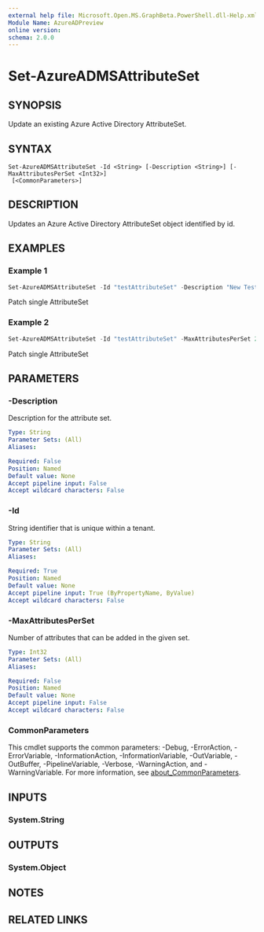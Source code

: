 ```yaml
---
external help file: Microsoft.Open.MS.GraphBeta.PowerShell.dll-Help.xml
Module Name: AzureADPreview
online version:
schema: 2.0.0
---
```


# Set-AzureADMSAttributeSet

## SYNOPSIS
Update an existing Azure Active Directory AttributeSet.

## SYNTAX

```
Set-AzureADMSAttributeSet -Id <String> [-Description <String>] [-MaxAttributesPerSet <Int32>]
 [<CommonParameters>]
```

## DESCRIPTION
Updates an Azure Active Directory AttributeSet object identified by id.

## EXAMPLES

### Example 1
```powershell
Set-AzureADMSAttributeSet -Id "testAttributeSet" -Description "New Test Description"
```

Patch single AttributeSet

### Example 2
```powershell
Set-AzureADMSAttributeSet -Id "testAttributeSet" -MaxAttributesPerSet 20
```

Patch single AttributeSet

## PARAMETERS

### -Description
Description for the attribute set.

```yaml
Type: String
Parameter Sets: (All)
Aliases:

Required: False
Position: Named
Default value: None
Accept pipeline input: False
Accept wildcard characters: False
```

### -Id
String identifier that is unique within a tenant.

```yaml
Type: String
Parameter Sets: (All)
Aliases:

Required: True
Position: Named
Default value: None
Accept pipeline input: True (ByPropertyName, ByValue)
Accept wildcard characters: False
```

### -MaxAttributesPerSet
Number of attributes that can be added in the given set.

```yaml
Type: Int32
Parameter Sets: (All)
Aliases:

Required: False
Position: Named
Default value: None
Accept pipeline input: False
Accept wildcard characters: False
```

### CommonParameters
This cmdlet supports the common parameters: -Debug, -ErrorAction, -ErrorVariable, -InformationAction, -InformationVariable, -OutVariable, -OutBuffer, -PipelineVariable, -Verbose, -WarningAction, and -WarningVariable. For more information, see [about_CommonParameters](http://go.microsoft.com/fwlink/?LinkID=113216).

## INPUTS

### System.String

## OUTPUTS

### System.Object
## NOTES

## RELATED LINKS
